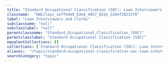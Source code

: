 ```yaml
--- 
 title: "Standard Occupational Classification (SOC): Loan Interviewers and Clerks" 
 classname:  "OWLClass_ce7f4de9_b3e4_4957_832e_326ef2821570" 
 label: "Loan Interviewers and Clerks" 
 subclassname: "null" 
 subclasslabel: "null" 
 parentclassname: "Standard_Occupational_Classification_(SOC)" 
 parentclasslabel: "Standard Occupational Classification (SOC)" 
 equalentCollections: [] 
 collections: ['Standard Occupational Classification (SOC): Loan Interviewers and Clerks']
 aliases:  "/topic/standard-occupational-classification-soc-loan-interviewers-and-clerks"  
 searchCategory: "topic" 
---
```

